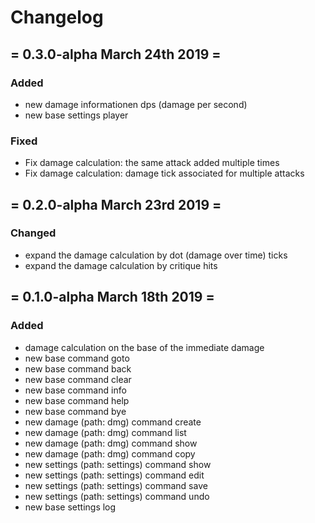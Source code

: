 # Changelog
## = 0.3.0-alpha March 24th 2019 =
### Added
- new damage informationen dps (damage per second) 
- new base settings player
### Fixed
- Fix damage calculation: the same attack added multiple times
- Fix damage calculation: damage tick associated for multiple attacks
## = 0.2.0-alpha March 23rd 2019 =
### Changed
- expand the damage calculation by dot (damage over time) ticks
- expand the damage calculation by critique hits
## = 0.1.0-alpha March 18th 2019 =
### Added
- damage calculation on the base of the immediate damage
- new base command goto
- new base command back
- new base command clear
- new base command info
- new base command help
- new base command bye
- new damage (path: dmg) command create
- new damage (path: dmg) command list
- new damage (path: dmg) command show
- new damage (path: dmg) command copy
- new settings (path: settings) command show
- new settings (path: settings) command edit
- new settings (path: settings) command save
- new settings (path: settings) command undo
- new base settings log